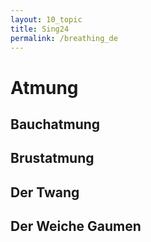 ```yaml
---
layout: 10_topic
title: Sing24
permalink: /breathing_de
---
```


# Atmung

## Bauchatmung


## Brustatmung


## Der Twang


## Der Weiche Gaumen

